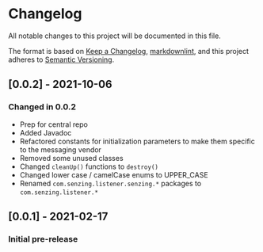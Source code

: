 # Changelog

All notable changes to this project will be documented in this file.

The format is based on [Keep a Changelog](https://keepachangelog.com/en/1.0.0/),
[markdownlint](https://dlaa.me/markdownlint/),
and this project adheres to [Semantic Versioning](https://semver.org/spec/v2.0.0.html).

## [0.0.2] - 2021-10-06

### Changed in 0.0.2

- Prep for central repo
- Added Javadoc
- Refactored constants for initialization parameters to make them specific to 
  the messaging vendor
- Removed some unused classes
- Changed `cleanUp()` functions to `destroy()`
- Changed lower case / camelCase enums to UPPER_CASE
- Renamed `com.senzing.listener.senzing.*` packages to `com.senzing.listener.*`

## [0.0.1] - 2021-02-17

### Initial pre-release
